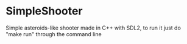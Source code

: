 # SimpleShooter
 Simple asteroids-like shooter made in C++ with SDL2, to run it just do "make run" through the command line
